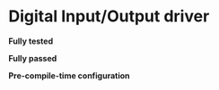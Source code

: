 # Digital Input/Output driver

**Fully tested**

**Fully passed**

**Pre-compile-time configuration**
